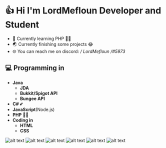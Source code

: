# 👍 Hi I'm LordMefloun Developer and Student

- 📜 Currently learning PHP 👨‍🎓
- 🌏 Currently finishing some projects 😂
- 🌐 You can reach me on discord: **/* LordMefloun */#5973**

## 💻 Programming in

- **Java**
  - __JDA__
  - __Bukkit/Spigot API__
  - __Bungee API__
- **C#** 💕
- **JavaScript**(Node.js)
- **PHP** 👨‍🎓
- **Coding in**
  - __HTML__
  - __CSS__

![alt text](https://img.icons8.com/color/48/000000/java-coffee-cup-logo--v2.png "Java") 
![alt text](https://img.icons8.com/color/48/000000/c-sharp-logo.png "C#")
![alt text](https://img.icons8.com/color/48/000000/javascript--v1.png "Javascript")
![alt text](https://img.icons8.com/color/48/000000/nodejs.png "Node.js")
![alt text](https://img.icons8.com/dusk/64/000000/php-logo.png "PHP")
![alt text](https://img.icons8.com/fluency/48/000000/laravel.png "Laravel")
